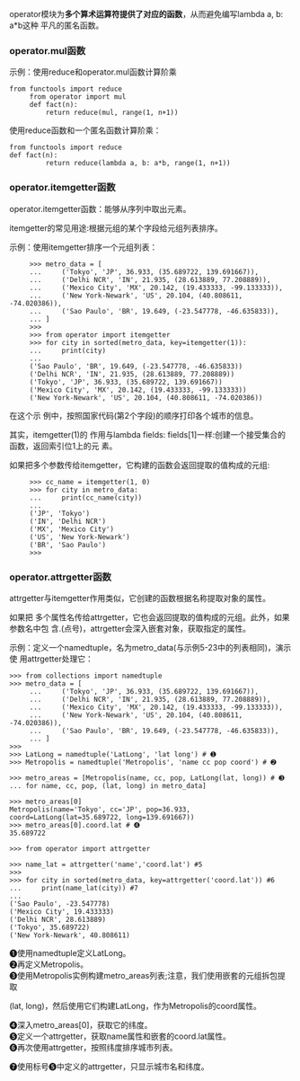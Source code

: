 operator模块为**多个算术运算符提供了对应的函数**，从而避免编写lambda a, b: a\*b这种 平凡的匿名函数。

### operator.mul函数

示例：使用reduce和operator.mul函数计算阶乘

```
from functools import reduce
     from operator import mul
     def fact(n):
         return reduce(mul, range(1, n+1))
```

使用reduce函数和一个匿名函数计算阶乘：

```
from functools import reduce
def fact(n):
         return reduce(lambda a, b: a*b, range(1, n+1))
```

### operator.itemgetter函数

operator.itemgetter函数：能够从序列中取出元素。

itemgetter的常见用途:根据元组的某个字段给元组列表排序。

示例：使用itemgetter排序一个元组列表：

```
     >>> metro_data = [
     ...     ('Tokyo', 'JP', 36.933, (35.689722, 139.691667)),
     ...     ('Delhi NCR', 'IN', 21.935, (28.613889, 77.208889)),
     ...     ('Mexico City', 'MX', 20.142, (19.433333, -99.133333)),
     ...     ('New York-Newark', 'US', 20.104, (40.808611, -74.020386)),
     ...     ('Sao Paulo', 'BR', 19.649, (-23.547778, -46.635833)),
     ... ]
     >>>
     >>> from operator import itemgetter
     >>> for city in sorted(metro_data, key=itemgetter(1)):
     ...     print(city)
     ...
     ('Sao Paulo', 'BR', 19.649, (-23.547778, -46.635833))
     ('Delhi NCR', 'IN', 21.935, (28.613889, 77.208889))
     ('Tokyo', 'JP', 36.933, (35.689722, 139.691667))
     ('Mexico City', 'MX', 20.142, (19.433333, -99.133333))
     ('New York-Newark', 'US', 20.104, (40.808611, -74.020386))
```

在这个示 例中，按照国家代码\(第2个字段\)的顺序打印各个城市的信息。

其实，itemgetter\(1\)的 作用与lambda fields: fields\[1\]一样:创建一个接受集合的函数，返回索引位1上的元 素。

如果把多个参数传给itemgetter，它构建的函数会返回提取的值构成的元组:

```
     >>> cc_name = itemgetter(1, 0)
     >>> for city in metro_data:
     ...     print(cc_name(city))
     ...
     ('JP', 'Tokyo')
     ('IN', 'Delhi NCR')
     ('MX', 'Mexico City')
     ('US', 'New York-Newark')
     ('BR', 'Sao Paulo')
     >>>
```

### operator.attrgetter函数

attrgetter与itemgetter作用类似，它创建的函数根据名称提取对象的属性。

如果把 多个属性名传给attrgetter，它也会返回提取的值构成的元组。此外，如果参数名中包 含.\(点号\)，attrgetter会深入嵌套对象，获取指定的属性。

示例：定义一个namedtuple，名为metro\_data\(与示例5-23中的列表相同\)，演示使 用attrgetter处理它：

```
>>> from collections import namedtuple
>>> metro_data = [
     ...     ('Tokyo', 'JP', 36.933, (35.689722, 139.691667)),
     ...     ('Delhi NCR', 'IN', 21.935, (28.613889, 77.208889)),
     ...     ('Mexico City', 'MX', 20.142, (19.433333, -99.133333)),
     ...     ('New York-Newark', 'US', 20.104, (40.808611, -74.020386)),
     ...     ('Sao Paulo', 'BR', 19.649, (-23.547778, -46.635833)),
     ... ]
>>>
>>> LatLong = namedtuple('LatLong', 'lat long') # ➊
>>> Metropolis = namedtuple('Metropolis', 'name cc pop coord') # ➋

>>> metro_areas = [Metropolis(name, cc, pop, LatLong(lat, long)) # ➌
... for name, cc, pop, (lat, long) in metro_data]

>>> metro_areas[0]
Metropolis(name='Tokyo', cc='JP', pop=36.933, coord=LatLong(lat=35.689722, long=139.691667))
>>> metro_areas[0].coord.lat # ➍
35.689722

>>> from operator import attrgetter

>>> name_lat = attrgetter('name','coord.lat') #5
>>>
>>> for city in sorted(metro_data, key=attrgetter('coord.lat')) #6
...     print(name_lat(city)) #7
...
('Sao Paulo', -23.547778)
('Mexico City', 19.433333)
('Delhi NCR', 28.613889)
('Tokyo', 35.689722)
('New York-Newark', 40.808611)
```

➊使用namedtuple定义LatLong。  
➋再定义Metropolis。  
➌使用Metropolis实例构建metro\_areas列表;注意，我们使用嵌套的元组拆包提取

\(lat, long\)，然后使用它们构建LatLong，作为Metropolis的coord属性。

➍深入metro\_areas\[0\]，获取它的纬度。  
➎定义一个attrgetter，获取name属性和嵌套的coord.lat属性。  
➏再次使用attrgetter，按照纬度排序城市列表。

➐使用标号➎中定义的attrgetter，只显示城市名和纬度。

